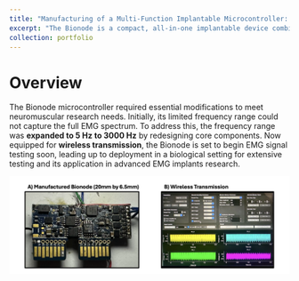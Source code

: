 ```yaml
---
title: "Manufacturing of a Multi-Function Implantable Microcontroller: Recorder, Stimulator, and Wireless Charger"
excerpt: "The Bionode is a compact, all-in-one implantable device combining a **recorder, stimulator, and wireless charger**, designed by Professor Pedro Irazoqui’s lab. Engineered for implantation, the device's versatility and small size make it ideal for advanced studies in neuromuscular function. This project focuses on adapting and manufacturing the Bionode to record Electromyography (EMG) data from rats' soleus muscles, enabling real-time data transmission to a PC for **wavelet compression and detailed analysis of motor unit activity**, supporting advancements in neuroengineering research. <br/><img src='/images/bionode_schematics.png'>"
collection: portfolio
---
```


Overview
======
The Bionode microcontroller required essential modifications to meet neuromuscular research needs. Initially, its limited frequency range could not capture the full EMG spectrum. To address this, the frequency range was **expanded to 5 Hz to 3000 Hz** by redesigning core components. Now equipped for **wireless transmission**, the Bionode is set to begin EMG signal testing soon, leading up to deployment in a biological setting for extensive testing and its application in advanced EMG implants research.

![Bionode](/images/bionode_demo.png)
